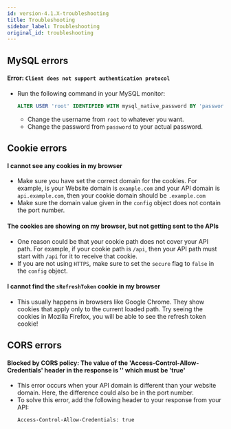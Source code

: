 ```yaml
---
id: version-4.1.X-troubleshooting
title: Troubleshooting
sidebar_label: Troubleshooting
original_id: troubleshooting
---
```


## MySQL errors
#### Error: ```Client does not support authentication protocol```
- Run the following command in your MySQL monitor:
  ```SQL
  ALTER USER 'root' IDENTIFIED WITH mysql_native_password BY 'password'
  ```
    - Change the username from ```root``` to whatever you want.
    - Change the password from ```password``` to your actual password.

## Cookie errors
#### I cannot see any cookies in my browser
- Make sure you have set the correct domain for the cookies. For example, is your Website domain is ```example.com``` and your API domain is ```api.example.com```, then your cookie domain should be ```.example.com```
- Make sure the domain value given in the ```config``` object does not contain the port number.

#### The cookies are showing on my browser, but not getting sent to the APIs
- One reason could be that your cookie path does not cover your API path. For example, if your cookie path is ```/api```, then your API path must start with ```/api``` for it to receive that cookie.
- If you are not using ```HTTPS```, make sure to set the ```secure``` flag to ```false``` in the ```config``` object.

#### I cannot find the ```sRefreshToken``` cookie in my browser
- This usually happens in browsers like Google Chrome. They show cookies that apply only to the current loaded path. Try seeing the cookies in Mozilla Firefox, you will be able to see the refresh token cookie!

## CORS errors
#### Blocked by CORS policy: The value of the 'Access-Control-Allow-Credentials' header in the response is '' which must be 'true'
- This error occurs when your API domain is different than your website domain. Here, the difference could also be in the port number.
- To solve this error, add the following header to your response from your API: 
  ```
  Access-Control-Allow-Credentials: true
  ```